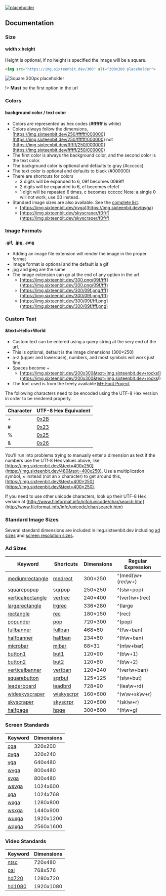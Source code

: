 [![placeholder](https://img.sixteenbit.dev/880x660/42b983/fff)](https://img.sixteenbit.dev/880x660/42b983/fff)

## Documentation

### Size

#### width x height

Height is optional, if no height is specified the image will be a square.

```html
<img src="https://img.sixteenbit.dev/300" alt="300x300 placeholder">
```

![Square 300px placeholder](https://img.sixteenbit.dev/300)

!> **Must** be the first option in the url

### Colors

#### background color / text color

*   Colors are represented as hex codes (**#ffffff** is white)
*   Colors always follow the dimensions, [https://img.sixteenbit.dev/250/ffffff/000000](https://img.sixteenbit.dev/250/ffffff/000000) not [https://img.sixteenbit.dev/ffffff/250/000000](https://img.sixteenbit.dev/ffffff/250/000000)
*   The first color is always the background color, and the second color is the text color.
*   The background color is optional and defaults to gray (#cccccc)
*   The text color is optional and defaults to black (#000000)
*   There are shortcuts for colors
	*   3 digits will be expanded to 6, 09f becomes 0099ff
	*   2 digits will be expanded to 6, ef becomes efefef
	*   1 digit will be repeated 6 times, c becomes cccccc Note: a single 0 will not work, use 00 instead.
*   Standard image sizes are also available. See the [complete list](?id=standard-image-sizes).
	*   [https://img.sixteenbit.dev/qvga](https://img.sixteenbit.dev/qvga)
	*   [https://img.sixteenbit.dev/skyscraper/f0f/f](https://img.sixteenbit.dev/skyscraper/f0f/f)

### Image Formats

#### .gif, .jpg, .png

*   Adding an image file extension will render the image in the proper format
*   Image format is optional and the default is a gif
*   jpg and jpeg are the same
*   The image extension can go at the end of any option in the url
	*   [https://img.sixteenbit.dev/300.png/09f/fff](https://img.sixteenbit.dev/300.png/09f/fff)
	*   [https://img.sixteenbit.dev/300/09f.png/fff](https://img.sixteenbit.dev/300/09f.png/fff)
	*   [https://img.sixteenbit.dev/300/09f/fff.png](https://img.sixteenbit.dev/300/09f/fff.png)

### Custom Text

#### &text=Hello+World

*   Custom text can be entered using a query string at the very end of the url.
*   This is optional, default is the image dimensions (<span class="example">300×250</span>)
*   a-z (upper and lowercase), numbers, and most symbols will work just fine.
*   Spaces become +
	*   [https://img.sixteenbit.dev/200x300&text=img.sixteenbit.dev+rocks!](https://img.sixteenbit.dev/200x300&text=img.sixteenbit.dev+rocks!)
*   The font used is from the freely available [M+ Font Project](http://mplus-fonts.sourceforge.jp)

The following characters need to be encoded using the UTF-8 Hex version in order to be rendered properly.

<table>
	<thead>
		<tr>
			<th>Character</th>
			<th>UTF-8 Hex Equivalent</th>
		</tr>
	</thead>
	<tbody>
		<tr>
			<td>+</td>
			<td><a href="480&text=Plus+Sign=0x2B">0x2B</a></td>
		</tr>
		<tr>
			<td>#</td>
			<td><a href="480&text=Number+sign+(Octothorp)=0x23">0x23</a></td>
		</tr>
		<tr>
			<td>%</td>
			<td><a href="480&text=Percent+symbol=0x25">0x25</a></td>
		</tr>
		<tr>
			<td>&amp;</td>
			<td><a href="480&text=Ampersand=0x26">0x26</a></td>
		</tr>
	</tbody>
</table>

You'll run into problems trying to manually enter a dimension as text if the numbers use the UTf-8 Hex values above, like [https://img.sixteenbit.dev/&text=400x250](https://img.sixteenbit.dev/480&text=400x250). Use a multiplication symbol, × instead (not an x character) to get around this, [https://img.sixteenbit.dev/&text=400×250](https://img.sixteenbit.dev/&text=400×250).

If you need to use other unicode characters, look up their UTF-8 Hex version at [http://www.fileformat.info/info/unicode/char/search.htm](http://www.fileformat.info/info/unicode/char/search.htm)

### Standard Image Sizes

Several standard dimensions are included in img.sixteenbit.dev including [ad sizes](http://www.iab.net/iab_products_and_industry_services/1421/1443/1452) and [screen resolution sizes](http://en.wikipedia.org/wiki/File:Vector_Video_Standards2.svg).

### Ad Sizes

|Keyword|Shortcuts|Dimensions|Regular Expression|
|--- |--- |--- |--- |
|[mediumrectangle](https://img.sixteenbit.dev/mediumrectangle)|[medrect](https://img.sixteenbit.dev/medrect)|300×250|^(med)\w+(rec\w+)|
|[squarepopup](https://img.sixteenbit.dev/squarepopup)|[sqrpop](https://img.sixteenbit.dev/sqrpop)|250×250|^(s\w+pop)|
|[verticalrectangle](https://img.sixteenbit.dev/verticalrectangle)|[vertrec](https://img.sixteenbit.dev/vertrec)|240×400|^(ver)\w+(rec)|
|[largerectangle](https://img.sixteenbit.dev/largerectangle)|[lrgrec](https://img.sixteenbit.dev/lrgrec)|336×280|^(large|lrg)(rec)|
|[rectangle](https://img.sixteenbit.dev/rectangle)|[rec](https://img.sixteenbit.dev/rec)|180×150|^(rec)|
|[popunder](https://img.sixteenbit.dev/popunder)|[pop](https://img.sixteenbit.dev/pop)|720×300|^(pop)|
|[fullbanner](https://img.sixteenbit.dev/fullbanner)|[fullban](https://img.sixteenbit.dev/fullban)|468×60|^(f\w+ban)|
|[halfbanner](https://img.sixteenbit.dev/halfbanner)|[halfban](https://img.sixteenbit.dev/halfban)|234×60|^(h\w+ban)|
|[microbar](https://img.sixteenbit.dev/microbar)|[mibar](https://img.sixteenbit.dev/mibar)|88×31|^(m\w+bar)|
|[button1](https://img.sixteenbit.dev/button1)|[but1](https://img.sixteenbit.dev/but1)|120×90|^(b\w+1)|
|[button2](https://img.sixteenbit.dev/button2)|[but2](https://img.sixteenbit.dev/but2)|120×60|^(b\w+2)|
|[verticalbanner](https://img.sixteenbit.dev/verticalbanner)|[vertban](https://img.sixteenbit.dev/vertban)|120×240|^(ver\w+ban)|
|[squarebutton](https://img.sixteenbit.dev/squarebutton)|[sqrbut](https://img.sixteenbit.dev/sqrbut)|125×125|^(s\w+but)|
|[leaderboard](https://img.sixteenbit.dev/leaderboard)|[leadbrd](https://img.sixteenbit.dev/leadbrd)|728×90|^(lea\w+rd)|
|[wideskyscraper](https://img.sixteenbit.dev/wideskyscraper)|[wiskyscrpr](https://img.sixteenbit.dev/wiskyscrpr)|160×600|^(w\w+sk\w+r)|
|[skyscraper](https://img.sixteenbit.dev/skyscraper)|[skyscrpr](https://img.sixteenbit.dev/skyscrpr)|120×600|^(sk\w+r)|
|[halfpage](https://img.sixteenbit.dev/halfpage)|[hpge](https://img.sixteenbit.dev/hpge)|300×600|^(h\w+g)|

### Screen Standards

|Keyword|Dimensions|
|--- |--- |
|[cga](https://img.sixteenbit.dev/cga)|320x200|
|[qvga](https://img.sixteenbit.dev/qvga)|320x240|
|[vga](https://img.sixteenbit.dev/vga)|640x480|
|[wvga](https://img.sixteenbit.dev/wvga)|800x480|
|[svga](https://img.sixteenbit.dev/svga)|800x480|
|[wsvga](https://img.sixteenbit.dev/wsvga)|1024x600|
|[xga](https://img.sixteenbit.dev/xga)|1024x768|
|[wxga](https://img.sixteenbit.dev/wxga)|1280x800|
|[wsxga](https://img.sixteenbit.dev/wsxga)|1440x900|
|[wuxga](https://img.sixteenbit.dev/wuxga)|1920x1200|
|[wqxga](https://img.sixteenbit.dev/wqxga)|2560x1600|

### Video Standards

|Keyword|Dimensions|
|--- |--- |
|[ntsc](https://img.sixteenbit.dev/ntsc)|720x480|
|[pal](https://img.sixteenbit.dev/pal)|768x576|
|[hd720](https://img.sixteenbit.dev/hd720)|1280x720|
|[hd1080](https://img.sixteenbit.dev/hd1080)|1920x1080|
